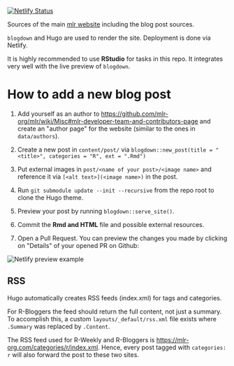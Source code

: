 [![Netlify Status](https://api.netlify.com/api/v1/badges/d1f08466-dd92-49e3-a200-fdedccb8e9ed/deploy-status)](https://app.netlify.com/sites/mlr-web/deploys)

Sources of the main [mlr website](https://mlr-web.netlify.com/) including the blog post sources.

`blogdown` and Hugo are used to render the site. Deployment is done via Netlify.

It is highly recommended to use **RStudio** for tasks in this repo.
It integrates very well with the live preview of `blogdown`.

# How to add a new blog post

1. Add yourself as an author to <https://github.com/mlr-org/mlr/wiki/Misc#mlr-developer-team-and-contributors-page> and create an "author page" for the website (similar to the ones in `data/authors`).

1. Create a new post in `content/post/` via `blogdown::new_post(title = "<title>", categories = "R", ext = ".Rmd")`
1. Put external images in `post/<name of your post>/<image name>` and reference it via `[<alt text>](<image name>)` in the post.
1. Run `git submodule update --init --recursive` from the repo root to clone the Hugo theme.
1. Preview your post by running `blogdown::serve_site()`.
1. Commit the **Rmd and HTML** file and possible external resources.
1. Open a Pull Request. You can preview the changes you made by clicking on "Details" of your opened PR on Github:

![Netlify preview example](static/images/readme01.png)

## RSS

Hugo automatically creates RSS feeds (index.xml) for tags and categories.

For R-Bloggers the feed should return the full content, not just a summary.
To accomplish this, a custom `layouts/_default/rss.xml` file exists where `.Summary` was replaced by `.Content`.

The RSS feed used for R-Weekly and R-Bloggers is <https://mlr-org.com/categories/r/index.xml>.
Hence, every post tagged with `categories: r` will also forward the post to these two sites.
